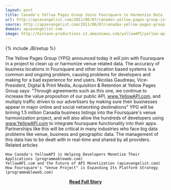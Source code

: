 ```yaml
---
layout: post
title: Canada's Yellow Pages Group Joins Foursquare to Harmonize Data
url: http://apievangelist.com/2011/06/07/canadas-yellow-pages-group-joins-foursquare-to-harmonize-data/
source: http://apievangelist.com/2011/06/07/canadas-yellow-pages-group-joins-foursquare-to-harmonize-data/
domain: apievangelist.com
image: http://kinlane-productions.s3.amazonaws.com/yellowAPI/yellow-api.jpg
---
```

{% include JB/setup %}<p>The Yellow Pages Group (YPG) announced today it will join with Foursquare in a project to clean up or harmonize venue related data.
The accuracy of business locations in Foursquare and other location based systems is a common and ongoing problem, causing problems for developers and making for a bad experience for end users.
Nicolas Gaudreau, Vice-President, Digital &amp; Print Media, Acquisition &amp; Retention at Yellow Pages Group says:
"Through agreements such as this one, we continue to increase the value proposition of our public API, www.YellowAPI.com, and multiply traffic driven to our advertisers by making sure their businesses appear in major online and social networking destinations"
YPG will be brining 1.5 million Canadia business listings into the Foursquare's venue harmonization project, and will also allow the hundreds of developers using www.YellowAPI.com to integrate foursquare functionality into their apps.
Partnerships like this will be critical in many industries who face big data problems like venue, business and geographic data.  The management of this data has to be dealt with in real-time and shared by all providers.
Related articles

	How Canada's YellowAPI is Helping Developers Monetize Their Applications (programmableweb.com)
	YellowAPI.com and the Future of API Monetization (apievangelist.com)
	How Foursquare's "Venue Project" is Expanding Its Platform Strategy (programmableweb.com)

</p>
<center><p><a href="http://apievangelist.com/2011/06/07/canadas-yellow-pages-group-joins-foursquare-to-harmonize-data/" style='padding:25px; font-sze:18px; font-weight: bold;'>Read Full Story</a></p></center>
